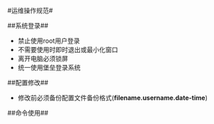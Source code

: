 #运维操作规范#

##系统登录##

- 禁止使用root用户登录
- 不需要使用时即时退出或最小化窗口
- 离开电脑必须锁屏
- 统一使用堡垒登录系统



##配置修改##

- 修改前必须备份配置文件备份格式(**filename.username.date-time**)

##命令使用##
